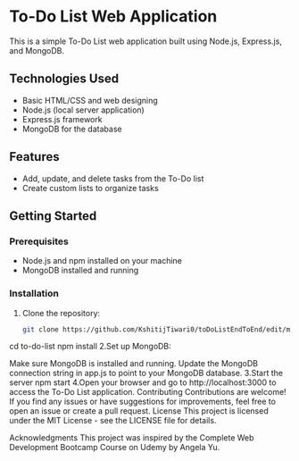 # To-Do List Web Application

This is a simple To-Do List web application built using Node.js, Express.js, and MongoDB.

## Technologies Used

- Basic HTML/CSS and web designing
- Node.js (local server application)
- Express.js framework
- MongoDB for the database

## Features

- Add, update, and delete tasks from the To-Do list
- Create custom lists to organize tasks

## Getting Started

### Prerequisites

- Node.js and npm installed on your machine
- MongoDB installed and running

### Installation

1. Clone the repository:

   ```bash
   git clone https://github.com/KshitijTiwari0/toDoListEndToEnd/edit/main
  cd to-do-list
  npm install
2.Set up MongoDB:

Make sure MongoDB is installed and running.
Update the MongoDB connection string in app.js to point to your MongoDB database.
3.Start the server
npm start
4.Open your browser and go to http://localhost:3000 to access the To-Do List application.
Contributing
Contributions are welcome! If you find any issues or have suggestions for improvements, feel free to open an issue or create a pull request.
License
This project is licensed under the MIT License - see the LICENSE file for details.

Acknowledgments
This project was inspired by the Complete Web Development Bootcamp Course on Udemy by Angela Yu.


